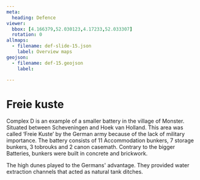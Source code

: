```yaml
---
meta:
  heading: Defence
viewer:
  bbox: [4.166379,52.030123,4.17233,52.033307]
  rotation: 0
allmaps:
  - filename: def-slide-15.json
    label: Overview maps
geojson:
  - filename: def-15.geojson
    label:

---
```


# Freie kuste

Complex D is an example of a smaller battery in the village of Monster. Situated between Scheveningen and Hoek van Holland. This area was called ‘Freie Kuste’ by the German army because of the lack of military importance. The battery consists of 11 Accommodation bunkers, 7 storage bunkers, 3 tobrouks and 2 canon casemath. Contrary to the bigger Batteries, bunkers were built in concrete and brickwork. 

The high dunes played to the Germans' advantage. They provided water extraction channels that acted as natural tank ditches. 